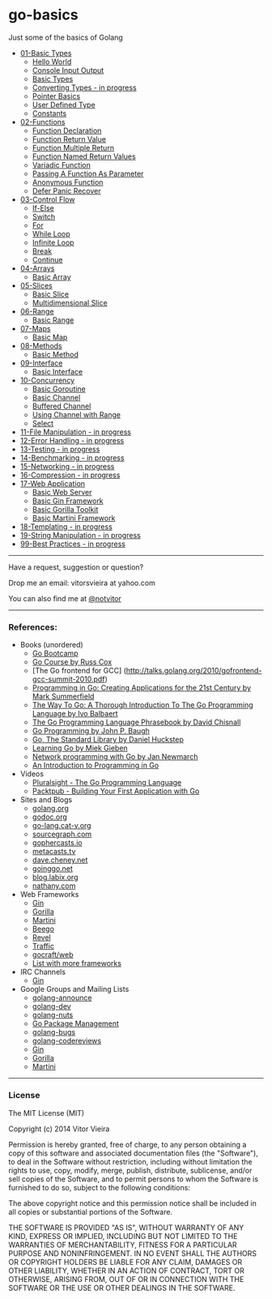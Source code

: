 go-basics
=========

Just some of the basics of Golang 


- [01-Basic Types](https://github.com/vitorsvvv/go-basics/tree/master/01-Basic-Types)
    - [Hello World](https://github.com/vitorsvvv/go-basics/blob/master/01-Basic-Types/01-Hello-World.go)
    - [Console Input Output](https://github.com/vitorsvvv/go-basics/blob/master/01-Basic-Types/02-Console-Input-Output.go)
    - [Basic Types](https://github.com/vitorsvvv/go-basics/blob/master/01-Basic-Types/03-Basic-Types.go)
    - [Converting Types - in progress](https://github.com/vitorsvvv/go-basics/blob/master/01-Basic-Types/04-Converting-Types.go)
    - [Pointer Basics](https://github.com/vitorsvvv/go-basics/blob/master/01-Basic-Types/05-Pointer-Basics.go)
    - [User Defined Type](https://github.com/vitorsvvv/go-basics/blob/master/01-Basic-Types/06-User-Defined-Type.go)
    - [Constants](https://github.com/vitorsvvv/go-basics/blob/master/01-Basic-Types/07-Constants.go)
- [02-Functions](https://github.com/vitorsvvv/go-basics/tree/master/02-Functions)
    - [Function Declaration](https://github.com/vitorsvvv/go-basics/blob/master/02-Functions/01-Function-Declaration.go)
    - [Function Return Value](https://github.com/vitorsvvv/go-basics/blob/master/02-Functions/02-Function-Return-Value.go)
    - [Function Multiple Return](https://github.com/vitorsvvv/go-basics/blob/master/02-Functions/03-Function-Multiple-Returns.go)
    - [Function Named Return Values](https://github.com/vitorsvvv/go-basics/blob/master/02-Functions/04-Function-Named-Return-Values.go)
    - [Variadic Function](https://github.com/vitorsvvv/go-basics/blob/master/02-Functions/05-Variadic-Function.go)
    - [Passing A Function As Parameter](https://github.com/vitorsvvv/go-basics/blob/master/02-Functions/06-Passing-A-Function-As-Parameter.go)
    - [Anonymous Function](https://github.com/vitorsvvv/go-basics/blob/master/02-Functions/07-Anonymous-Function.go)
    - [Defer Panic Recover](https://github.com/vitorsvvv/go-basics/blob/master/02-Functions/08-Defer-Panic-Recover.go)
- [03-Control Flow](https://github.com/vitorsvvv/go-basics/tree/master/03-Control-Flow)
    - [If-Else](https://github.com/vitorsvvv/go-basics/blob/master/03-Control-Flow/01-If-Else.go)
    - [Switch](https://github.com/vitorsvvv/go-basics/blob/master/03-Control-Flow/02-Switch.go)
    - [For](https://github.com/vitorsvvv/go-basics/blob/master/03-Control-Flow/03-For.go)
    - [While Loop](https://github.com/vitorsvvv/go-basics/blob/master/03-Control-Flow/04-While-Loop.go)
    - [Infinite Loop](https://github.com/vitorsvvv/go-basics/blob/master/03-Control-Flow/05-Infinite-Loop.go)
    - [Break](https://github.com/vitorsvvv/go-basics/blob/master/03-Control-Flow/06-Break.go)
    - [Continue](https://github.com/vitorsvvv/go-basics/blob/master/03-Control-Flow/07-Continue.go)
- [04-Arrays](https://github.com/vitorsvvv/go-basics/tree/master/04-Arrays)
    - [Basic Array](https://github.com/vitorsvvv/go-basics/blob/master/04-Arrays/01-Basic-Array.go)
- [05-Slices](https://github.com/vitorsvvv/go-basics/tree/master/05-Slices)
    - [Basic Slice](https://github.com/vitorsvvv/go-basics/blob/master/05-Slices/01-Basic-Slice.go)
    - [Multidimensional Slice](https://github.com/vitorsvvv/go-basics/blob/master/05-Slices/02-Multidimensional-Slice.go)
- [06-Range](https://github.com/vitorsvvv/go-basics/tree/master/06-Range)
    - [Basic Range](https://github.com/vitorsvvv/go-basics/blob/master/06-Range/01-Basic-Range.go)
- [07-Maps](https://github.com/vitorsvvv/go-basics/tree/master/07-Maps)
    - [Basic Map](https://github.com/vitorsvvv/go-basics/blob/master/07-Maps/01-Basic-Map.go)
- [08-Methods](https://github.com/vitorsvvv/go-basics/tree/master/08-Methods)
    - [Basic Method](https://github.com/vitorsvvv/go-basics/blob/master/08-Methods/01-Basic-Method.go)
- [09-Interface](https://github.com/vitorsvvv/go-basics/tree/master/09-Interface)
    - [Basic Interface](https://github.com/vitorsvvv/go-basics/blob/master/09-Interface/01-Basic-Inteface.go)
- [10-Concurrency](https://github.com/vitorsvvv/go-basics/tree/master/10-Concurrency)
    - [Basic Goroutine](https://github.com/vitorsvvv/go-basics/blob/master/10-Concurrency/01-Basic-Goroutine.go)
    - [Basic Channel](https://github.com/vitorsvvv/go-basics/blob/master/10-Concurrency/02-Basic-Channel.go)
    - [Buffered Channel](https://github.com/vitorsvvv/go-basics/blob/master/10-Concurrency/03-Buffered-Channel.go)
    - [Using Channel with Range](https://github.com/vitorsvvv/go-basics/blob/master/10-Concurrency/04-Using-Channel-With-Range.go)
    - [Select](https://github.com/vitorsvvv/go-basics/blob/master/10-Concurrency/05-Select.go)
- [11-File Manipulation - in progress](https://github.com/vitorsvvv/go-basics)
- [12-Error Handling - in progress](https://github.com/vitorsvvv/go-basics)
- [13-Testing - in progress](https://github.com/vitorsvvv/go-basics)
- [14-Benchmarking - in progress](https://github.com/vitorsvvv/go-basics)
- [15-Networking - in progress](https://github.com/vitorsvvv/go-basics)
- [16-Compression - in progress](https://github.com/vitorsvvv/go-basics)
- [17-Web Application](https://github.com/vitorsvvv/go-basics/blob/master/17-Web-Application)
    - [Basic Web Server](https://github.com/vitorsvvv/go-basics/blob/master/17-Web-Application/01-Basic-Web-Server.go)
    - [Basic Gin Framework](https://github.com/vitorsvvv/go-basics/blob/master/17-Web-Application/02-Basic-Gin-Framework.go)
    - [Basic Gorilla Toolkit](https://github.com/vitorsvvv/go-basics/blob/master/17-Web-Application/03-Basic-Gorilla-Toolkit.go)
    - [Basic Martini Framework](https://github.com/vitorsvvv/go-basics/blob/master/17-Web-Application/04-Basic-Martini-Framework.go)
- [18-Templating - in progress](https://github.com/vitorsvvv/go-basics)
- [19-String Manipulation - in progress](https://github.com/vitorsvvv/go-basics)
- [99-Best Practices - in progress](https://github.com/vitorsvvv/go-basics)

---


Have a request, suggestion or question?

Drop me an email: vitorsvieira at yahoo.com

You can also find me at [@notvitor](https://twitter.com/notvitor)


---

### References:

- Books (unordered)
    - [Go Bootcamp](http://www.golangbootcamp.com/)
    - [Go Course by Russ Cox](http://swtch.com/usenix/go-course.pdf)
    - [The Go frontend for GCC] (http://talks.golang.org/2010/gofrontend-gcc-summit-2010.pdf)
    - [Programming in Go: Creating Applications for the 21st Century by Mark Summerfield](http://www.amazon.com/dp/0321774639)
    - [The Way To Go: A Thorough Introduction To The Go Programming Language by Ivo Balbaert](http://www.amazon.com/dp/1469769166)
    - [The Go Programming Language Phrasebook by David Chisnall](http://www.amazon.com/dp/0321817141)
    - [Go Programming by John P. Baugh](http://www.amazon.com/dp/1453636676)
    - [Go, The Standard Library by Daniel Huckstep](http://thestandardlibrary.com/go.html)
    - [Learning Go by Miek Gieben](http://www.miek.nl/downloads/Go/)
    - [Network programming with Go by Jan Newmarch](http://jan.newmarch.name/go/all.pdf)
    - [An Introduction to Programming in Go](http://www.golang-book.com/assets/pdf/gobook.pdf)
- Videos
    - [Pluralsight - The Go Programming Language](http://pluralsight.com/training/Courses/TableOfContents/go)
    - [Packtpub - Building Your First Application with Go](https://www.packtpub.com/application-development/building-your-first-application-go-video)
- Sites and Blogs
    - [golang.org](http://golang.org)
    - [godoc.org](http://godoc.org)
    - [go-lang.cat-v.org](http://go-lang.cat-v.org)
    - [sourcegraph.com](http://sourcegraph.com)
    - [gophercasts.io](http://gophercasts.io)
    - [metacasts.tv](http://sourcegraph.com)
    - [dave.cheney.net](http://dave.cheney.net/)
    - [goinggo.net](http://goinggo.net)
    - [blog.labix.org](http://blog.labix.org/)
    - [nathany.com](http://nathany.com/)
- Web Frameworks
    - [Gin](http://gin-gonic.github.io/gin/)
    - [Gorilla](http://www.gorillatoolkit.org/)
    - [Martini](http://martini.codegangsta.io/)
    - [Beego](https://github.com/astaxie/beego)
    - [Revel](http://revel.github.io/)
    - [Traffic](https://github.com/pilu/traffic)
    - [gocraft/web](https://github.com/gocraft/web)
    - [List with more frameworks](https://github.com/hfeeki/go-web-frameworks)
- IRC Channels
    - [Gin](http://webchat.freenode.net/?randomnick=1&channels=%23getgin)
- Google Groups and Mailing Lists
    - [golang-announce](https://groups.google.com/forum/#!forum/golang-announce)
    - [golang-dev](https://groups.google.com/forum/#!forum/golang-dev)
    - [golang-nuts](https://groups.google.com/forum/#!forum/golang-nuts)
    - [Go Package Management](https://groups.google.com/forum/#!forum/go-package-management)
    - [golang-bugs](https://groups.google.com/forum/#!forum/golang-bugs)
    - [golang-codereviews](https://groups.google.com/forum/#!forum/golang-codereviews)
    - [Gin](mailto:getgin@librelist.org)
    - [Gorilla](http://groups.google.com/group/gorilla-web)
    - [Martini](https://groups.google.com/forum/#!forum/martini-go)


---

### License

The MIT License (MIT)

Copyright (c) 2014 Vitor Vieira

Permission is hereby granted, free of charge, to any person obtaining a copy
of this software and associated documentation files (the "Software"), to deal
in the Software without restriction, including without limitation the rights
to use, copy, modify, merge, publish, distribute, sublicense, and/or sell
copies of the Software, and to permit persons to whom the Software is
furnished to do so, subject to the following conditions:

The above copyright notice and this permission notice shall be included in all
copies or substantial portions of the Software.

THE SOFTWARE IS PROVIDED "AS IS", WITHOUT WARRANTY OF ANY KIND, EXPRESS OR
IMPLIED, INCLUDING BUT NOT LIMITED TO THE WARRANTIES OF MERCHANTABILITY,
FITNESS FOR A PARTICULAR PURPOSE AND NONINFRINGEMENT. IN NO EVENT SHALL THE
AUTHORS OR COPYRIGHT HOLDERS BE LIABLE FOR ANY CLAIM, DAMAGES OR OTHER
LIABILITY, WHETHER IN AN ACTION OF CONTRACT, TORT OR OTHERWISE, ARISING FROM,
OUT OF OR IN CONNECTION WITH THE SOFTWARE OR THE USE OR OTHER DEALINGS IN THE
SOFTWARE.
